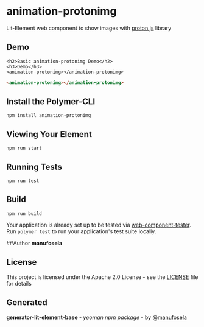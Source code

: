 # animation-protonimg

Lit-Element web component to show images with [proton.js](https://github.com/drawcall/Proton) library

## Demo

```
<h2>Basic animation-protonimg Demo</h2>
<h3>Demo</h3>
<animation-protonimg></animation-protonimg>

```
<!---
```
<custom-element-demo>
  <template>
    <link rel="import" href="animation-protonimg.html">
    <next-code-block></next-code-block>
  </template>
</custom-element-demo>
```
-->
```html
<animation-protonimg></animation-protonimg>

```
## Install the Polymer-CLI

```
npm install animation-protonimg
```


## Viewing Your Element

```
npm run start
```

## Running Tests

```
npm run test
```

## Build
```
npm run build
```

Your application is already set up to be tested via [web-component-tester](https://github.com/Polymer/web-component-tester). Run `polymer test` to run your application's test suite locally.

##Author
**manufosela**

## License

This project is licensed under the Apache 2.0 License - see the [LICENSE](LICENSE) file for details

## Generated

**generator-lit-element-base** - *yeoman npm package* - by [@manufosela](https://github.com/manufosela/generator-litelement-webcomponent)